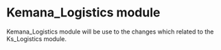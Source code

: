 # Kemana_Logistics module

Kemana_Logistics module will be use to the changes which related to the Ks_Logistics module.
